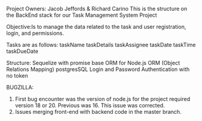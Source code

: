 Project Owners: Jacob Jeffords & Richard Carino
This is the structure on the BackEnd stack for our Task Management System Project

Objective:Is to manage the data related to the task and user registration, login, and permissions.

Tasks are as follows:
taskName
taskDetails
taskAssignee
taskDate
taskTime
taskDueDate

Structure:
Sequelize with promise base ORM for Node.js
ORM (Object Relations Mapping)
postgresSQL
Login and Password Authentication with no token

BUGZILLA:
1. First bug encounter was the version of node.js for the project required version 18 or 20. Previous was 16. This issue was corrected.
2. Issues merging front-end with backend code in the master branch.
